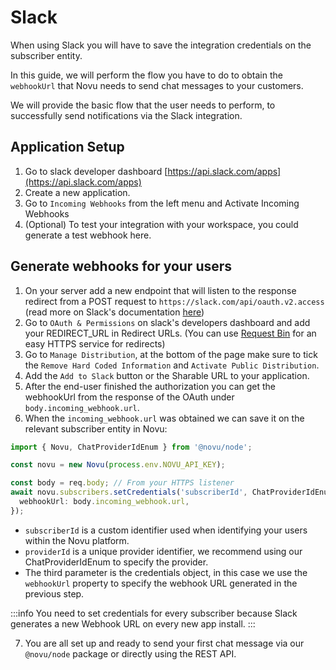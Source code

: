 # Slack

When using Slack you will have to save the integration credentials on the subscriber entity.

In this guide, we will perform the flow you have to do to obtain the `webhookUrl` that Novu needs to send chat messages to your customers.

We will provide the basic flow that the user needs to perform, to successfully send notifications via the Slack integration.

## Application Setup

1. Go to slack developer dashboard [https://api.slack.com/apps](https://api.slack.com/apps)
2. Create a new application.
3. Go to `Incoming Webhooks` from the left menu and Activate Incoming Webhooks
4. (Optional) To test your integration with your workspace, you could generate a test webhook here.

## Generate webhooks for your users

1. On your server add a new endpoint that will listen to the response redirect from a POST request to `https://slack.com/api/oauth.v2.access` (read more on Slack's documentation [here](https://api.slack.com/authentication/oauth-v2#asking))
2. Go to `OAuth & Permissions` on slack's developers dashboard and add your REDIRECT_URL in Redirect URLs. (You can use [Request Bin](https://requestbin.com/) for an easy HTTPS service for redirects)
3. Go to `Manage Distribution`, at the bottom of the page make sure to tick the `Remove Hard Coded Information` and `Activate Public Distribution`.
4. Add the `Add to Slack` button or the Sharable URL to your application.
5. After the end-user finished the authorization you can get the webhookUrl from the response of the OAuth under `body.incoming_webhook.url`.
6. When the `incoming_webhook.url` was obtained we can save it on the relevant subscriber entity in Novu:

```typescript
import { Novu, ChatProviderIdEnum } from '@novu/node';

const novu = new Novu(process.env.NOVU_API_KEY);

const body = req.body; // From your HTTPS listener
await novu.subscribers.setCredentials('subscriberId', ChatProviderIdEnum.Slack, {
  webhookUrl: body.incoming_webhook.url,
});
```

- `subscriberId` is a custom identifier used when identifying your users within the Novu platform.
- `providerId` is a unique provider identifier, we recommend using our ChatProviderIdEnum to specify the provider.
- The third parameter is the credentials object, in this case we use the `webhookUrl` property to specify the webhook URL generated in the previous step.

:::info
You need to set credentials for every subscriber because Slack generates a new Webhook URL on every new app install.
:::

<!-- markdownlint-disable MD029 -->

7. You are all set up and ready to send your first chat message via our `@novu/node` package or directly using the REST API.
<!-- markdownlint-enable MD029 -->

